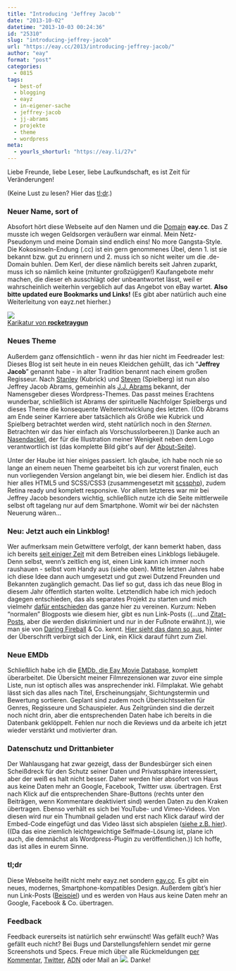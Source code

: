 ```yaml
---
title: "Introducing 'Jeffrey Jacob'"
date: "2013-10-02"
datetime: "2013-10-03 00:24:36"
id: "25310"
slug: "introducing-jeffrey-jacob"
url: "https://eay.cc/2013/introducing-jeffrey-jacob/"
author: "eay"
format: "post"
categories:
  - 0815
tags:
  - best-of
  - blogging
  - eayz
  - in-eigener-sache
  - jeffrey-jacob
  - jj-abrams
  - projekte
  - theme
  - wordpress
meta:
  - yourls_shorturl: "https://eay.li/27v"
---
```


Liebe Freunde, liebe Leser, liebe Laufkundschaft, es ist Zeit für Veränderungen!

(Keine Lust zu lesen? Hier das [tl;dr](#tldr).)

### Neuer Name, sort of

Absofort hört diese Webseite auf den Namen und die [Domain](http://eay.cc/) **eay.cc**. Das Z musste ich wegen Geldsorgen veräußern war einmal. Mein Netz-Pseudonym und meine Domain sind endlich eins! No more Gangsta-Style. Die Kokosinseln-Endung (.cc) ist ein gern genommenes Übel, denn 1. ist sie bekannt bzw. gut zu erinnern und 2. muss ich so nicht weiter um die .de-Domain buhlen. Dem Kerl, der diese nämlich bereits seit Jahren zuparkt, muss ich so nämlich keine (mitunter großzügigen!) Kaufangebote mehr machen, die dieser eh ausschlägt oder unbeantwortet lässt, weil er wahrscheinlich weiterhin vergeblich auf das Angebot von eBay wartet. **Also bitte updated eure Bookmarks und Links!** (Es gibt aber natürlich auch eine Weiterleitung von eayz.net hierher.)

[![](https://eay.cc/uploads/2013/jj.jpg)  
Karikatur von **rocketraygun**](http://rocketraygun.deviantart.com/art/JJ-Abrams-STAR-WARS-7-352741713)

### Neues Theme

Außerdem ganz offensichtlich - wenn ihr das hier nicht im Feedreader lest: Dieses Blog ist seit heute in ein neues Kleidchen gehüllt, das ich “**Jeffrey Jacob**” genannt habe - in alter Tradition benannt nach einem großen Regisseur. Nach [Stanley](//eay.cc/2008/introducing-stanley/) (Kubrick) und [Steven](//eay.cc/2010/introducing-steven/) (Spielberg) ist nun also Jeffrey Jacob Abrams, gemeinhin als [J.J. Abrams](http://de.wikipedia.org/wiki/J._J._Abrams) bekannt, der Namensgeber dieses Wordpress-Themes. Das passt meines Erachtens wunderbar, schließlich ist Abrams der spirituelle Nachfolger Spielbergs und dieses Theme die konsequente Weiterentwicklung des letzten. ((Ob Abrams am Ende seiner Karriere aber tatsächlich als Größe wie Kubrick und Spielberg betrachtet werden wird, steht natürlich noch in den _Sternen_. Betrachten wir das hier einfach als Vorschusslorbeeren.)) Danke auch an [Nasendackel](http://www.nasendackel.de/), der für die Illustration meiner Wenigkeit neben dem Logo verantwortlich ist (das komplette Bild gibt's auf der [About-Seite](http://eay.cc/about/)).

Unter der Haube ist hier einiges passiert. Ich glaube, ich habe noch nie so lange an einem neuen Theme gearbeitet bis ich zur vorerst finalen, euch nun vorliegenden Version angelangt bin, wie bei diesem hier. Endlich ist das hier alles HTML5 und SCSS/CSS3 (zusammengesetzt mit [scssphp](http://leafo.net/scssphp/)), zudem Retina ready und komplett responsive. Vor allem letzteres war mir bei Jeffrey Jacob besonders wichtig, schließlich nutze ich die Seite mittlerweile selbst oft tagelang nur auf dem Smartphone. Womit wir bei der nächsten Neuerung wären…

### Neu: Jetzt auch ein Linkblog!

Wer aufmerksam mein Getwittere verfolgt, der kann bemerkt haben, dass ich bereits [seit einiger Zeit](http://twitter.com/eay/statuses/147336614803279873) mit dem Betreiben eines Linkblogs liebäugele. Denn selbst, wenn’s zeitlich eng ist, einen Link kann ich immer noch raushauen - selbst vom Handy aus (siehe oben). Mitte letzten Jahres habe ich diese Idee dann auch umgesetzt und gut zwei Dutzend Freunden und Bekannten zugänglich gemacht. Das lief so gut, dass ich das neue Blog in diesem Jahr öffentlich starten wollte. Letztendlich habe ich mich jedoch dagegen entschieden, das als separates Projekt zu starten und mich vielmehr [dafür entschieden](http://twitter.com/eay/statuses/336479098891288577) das ganze hier zu vereinen. Kurzum: Neben “normalen” Blogposts wie diesem hier, gibt es nun Link-Posts ((…und [Zitat-Posts](//eay.cc/type/quote/), aber die werden diskriminiert und nur in der Fußnote erwähnt.)), wie man sie von [Daring Fireball](http://daringfireball.net/) & Co. kennt. [Hier sieht das dann so aus](//eay.cc/2013/beispiel-linkpost/), hinter der Überschrift verbirgt sich der Link, ein Klick darauf führt zum Ziel.

### Neue EMDb

Schließlich habe ich die [EMDb, die Eay Movie Database](http://eay.cc/emdb/), komplett überarbeitet. Die Übersicht meiner Filmrezensionen war zuvor eine simple Liste, nun ist optisch alles was ansprechender inkl. Filmplakat. Wie gehabt lässt sich das alles nach Titel, Erscheinungsjahr, Sichtungstermin und Bewertung sortieren. Geplant sind zudem noch Übersichtsseiten für Genres, Regisseure und Schauspieler. Aus Zeitgründen sind die derzeit noch nicht drin, aber die entsprechenden Daten habe ich bereits in die Datenbank geklöppelt. Fehlen nur noch die Reviews und da arbeite ich jetzt wieder verstärkt und motivierter dran.

### Datenschutz und Drittanbieter

Der Wahlausgang hat zwar gezeigt, dass der Bundesbürger sich einen Scheißdreck für den Schutz seiner Daten und Privatssphäre interessiert, aber der weiß es halt nicht besser. Daher werden hier absofort von Haus aus keine Daten mehr an Google, Facebook, Twitter usw. übertragen. Erst nach Klick auf die entsprechenden Share-Buttons (rechts unter den Beiträgen, wenn Kommentare deaktiviert sind) werden Daten zu den Kraken übertragen. Ebenso verhält es sich bei YouTube- und Vimeo-Videos. Von diesen wird nur ein Thumbnail geladen und erst nach Klick darauf wird der Embed-Code eingefügt und das Video lässt sich abspielen ([siehe z.B. hier](//eay.cc/2013/coin/)). ((Da das eine ziemlich leichtgewichtige Selfmade-Lösung ist, plane ich auch, die demnächst als Wordpress-Plugin zu veröffentlichen.)) Ich hoffe, das ist alles in eurem Sinne.

### tl;dr

Diese Webseite heißt nicht mehr eayz.net sondern [eay.cc](http://eay.cc/). Es gibt ein neues, modernes, Smartphone-kompatibles Design. Außerdem gibt’s hier nun Link-Posts ([Beispiel](//eay.cc/2013/beispiel-linkpost/)) und es werden von Haus aus keine Daten mehr an Google, Facebook & Co. übertragen.

### Feedback

Feedback eurerseits ist natürlich sehr erwünscht! Was gefällt euch? Was gefällt euch nicht? Bei Bugs und Darstellungsfehlern sendet mir gerne Screenshots und Specs. Freue mich über alle Rückmeldungen [per Kommentar](//eay.cc/2013/introducing-jeffrey-jacob/#comments), [Twitter](https://twitter.con/eay), [ADN](https://alpha.app.net/eay) oder Mail an ![](https://eay.cc/uploads/pages/about/rh45zhyr.gif). Danke!
